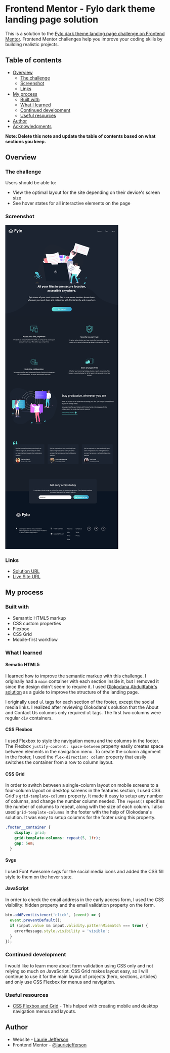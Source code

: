 # Frontend Mentor - Fylo dark theme landing page solution

This is a solution to the [Fylo dark theme landing page challenge on Frontend Mentor](https://www.frontendmentor.io/challenges/fylo-dark-theme-landing-page-5ca5f2d21e82137ec91a50fd). Frontend Mentor challenges help you improve your coding skills by building realistic projects. 

## Table of contents

- [Overview](#overview)
  - [The challenge](#the-challenge)
  - [Screenshot](#screenshot)
  - [Links](#links)
- [My process](#my-process)
  - [Built with](#built-with)
  - [What I learned](#what-i-learned)
  - [Continued development](#continued-development)
  - [Useful resources](#useful-resources)
- [Author](#author)
- [Acknowledgments](#acknowledgments)

**Note: Delete this note and update the table of contents based on what sections you keep.**

## Overview

### The challenge

Users should be able to:

- View the optimal layout for the site depending on their device's screen size
- See hover states for all interactive elements on the page

### Screenshot

![Screenshot](./screenshot.png)

### Links

- [Solution URL](<https://github.com/lauriejefferson/frontend-mentor-solutions/tree/main/fylo-dark-theme-landing-page-master>)
- [Live Site URL](https://lauriejefferson.github.io/frontend-mentor-solutions/fylo-dark-theme-landing-page-master/index.html)

## My process

### Built with

- Semantic HTML5 markup
- CSS custom properties
- Flexbox
- CSS Grid
- Mobile-first workflow


### What I learned

#### Sematic HTML5
I learned how to improve the semantic markup with this challenge.  I originally had a ```main``` container with each section inside it, but I removed it since the design didn't seem to require it. I used [Olokodana AbdulKabir's solution](https://github.com/Olokoburnfire/fylo-dark-theme-landing-page) as a guide to improve the structure of the landing page.  

I originally used ```ul``` tags for each section of the footer, except the social media links.  I realized after reviewing Olokodana's solution that the About and Contact Us columns only required ```ul``` tags.  The first two columns were regular ```div``` containers.  

#### CSS Flexbox
I used Flexbox to style the navigation menu and the columns in the footer.  The Flexbox ```justify-content: space-between``` property easily creates space between elements in the navigation menu.  To create the column alignment in the footer, I used the ```flex-direction: column``` property that easily switches the container from a row to column layout.  

#### CSS Grid  
In order to switch between a single-column layout on mobile screens to a four-column layout on desktop screens in the features section, I used CSS Grid's ```grid-template-columns``` property.  It made it easy to setup any number of columns, and change the number column needed.  The ```repeat()``` specifies the number of columns to repeat, along with the size of each column. I also used ```grid-template-columns``` in the footer with the help of Olokodana's solution.  It was easy to setup columns for the footer using this property.

```css
.footer__container {
    display: grid;
    grid-template-columns: repeat(5, 1fr);
    gap: 5em;
  }
```

#### Svgs
I used Font Awesome svgs for the social media icons and added the CSS fill style to them on the hover state. 

#### JavaScript
In order to check the email address in the early access form, I used the CSS visibility: hidden property and the email validation property on the form.  

```js
btn.addEventListener('click', (event) => {
  event.preventDefault();
  if (input.value && input.validity.patternMismatch === true) {
    errorMessage.style.visibility = 'visible';
  }
});
```

### Continued development

I would like to learn more about form validation using CSS only and not relying so much on JavaScript.  CSS Grid makes layout easy, so I will continue to use it for the main layout of projects (hero, sections, articles) and only use CSS Flexbox for menus and navigation.

### Useful resources

- [CSS Flexbox and Grid](https://webdesign.tutsplus.com/2-ways-to-build-a-sticky-footer-flexbox-and-css-grid--cms-107493t) - This helped with creating mobile and desktop navigation menus and layouts.

## Author

- Website - [Laurie Jefferson](https://github.com/lauriejeffersno)
- Frontend Mentor - [@lauriejefferson](https://www.frontendmentor.io/profile/lauriejefferson)

